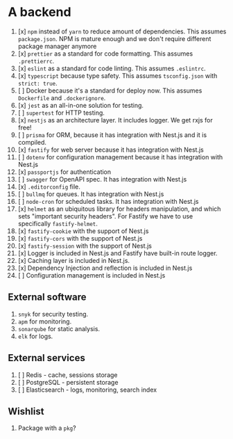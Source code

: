# A backend

 1. [x] `npm` instead of `yarn` to reduce amount of dependencies. This assumes `package.json`.
    NPM is mature enough and we don't require different package manager anymore
 2. [x] `prettier` as a standard for code formatting. This assumes `.prettierrc`.
 3. [x] `eslint` as a standard for code linting. This assumes `.eslintrc`.
 4. [x] `typescript` because type safety. This assumes `tsconfig.json` with `strict: true`.
 5. [ ] Docker because it's a standard for deploy now. This assumes `Dockerfile` and `.dockerignore`.
 6. [x] `jest` as an all-in-one solution for testing.
 7. [ ] `supertest` for HTTP testing.
 8. [x] `nestjs` as an architecture layer. It includes logger. We get rxjs for free!
 9. [ ] `prisma` for ORM, because it has integration with Nest.js and it is compiled.
10. [x] `fastify` for web server because it has integration with Nest.js
11. [ ] `dotenv` for configuration management because it has integration with Nest.js
12. [x] `passportjs` for authentication
13. [ ] `swagger` for OpenAPI spec. It has integration with Nest.js
14. [x] `.editorconfig` file.
15. [ ] `bullmq` for queues. It has integration with Nest.js
16. [ ] `node-cron` for scheduled tasks. It has integration with Nest.js
17. [x] `helmet` as an ubiquitous library for headers manipulation, and which sets "important security headers". For Fastify we have to use specifically `fastify-helmet`.
18. [x] `fastify-cookie` with the support of Nest.js
19. [x] `fastify-cors` with the support of Nest.js
20. [x] `fastify-session` with the support of Nest.js
21. [x] Logger is included in Nest.js and Fastify have built-in route logger.
22. [x] Caching layer is included in Nest.js.
23. [x] Dependency Injection and reflection is included in Nest.js
24. [ ] Configuration management is included in Nest.js

## External software

 1. `snyk` for security testing.
 2. `apm` for monitoring.
 3. `sonarqube` for static analysis.
 4. `elk` for logs.

## External services

 1. [ ] Redis - cache, sessions storage
 2. [ ] PostgreSQL - persistent storage
 3. [ ] Elasticsearch - logs, monitoring, search index

## Wishlist

 1. Package with a `pkg`?
